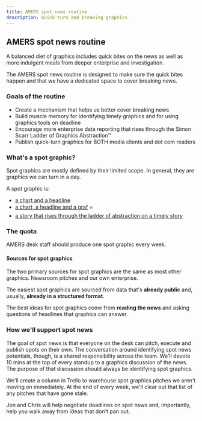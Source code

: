 ```yaml
---
title: AMERS spot news routine
description: Quick-turn and breaking graphics
---
```


## AMERS spot news routine


A balanced diet of graphics includes quick bites on the news as well as more indulgent meals from deeper enterprise and investigation.

The AMERS spot news routine is designed to make sure the quick bites happen and that we have a dedicated space to cover breaking news.

### Goals of the routine

- Create a mechanism that helps us better cover breaking news
- Build muscle memory for identifying timely graphics and for using graphics tools on deadline
- Encourage more enterprise data reporting that rises through the Simon Scarr Ladder of Graphics Abstraction™
- Publish quick-turn graphics for BOTH media clients and dot com readers

### What's a spot graphic?

Spot graphics are mostly defined by their limited scope. In general, they are graphics we can turn in a day.

A spot graphic is:

- [a chart and a headline](https://graphics.reuters.com/AIRBNB-RESULTS/nmovazbglpa/)
- [a chart, a headline and a graf](https://graphics.reuters.com/HEALTH-CORONAVIRUS/USA-STATES/xegpbwqzkvq/index.html) ⭐
- [a story that rises through the ladder of abstraction on a timely story](https://www.nytimes.com/interactive/2021/02/19/climate/texas-storm-power-generation-charts.html?smid=tw-nytimes&smtyp=cur)

### The quota

AMERS desk staff should produce one spot graphic every week.

#### Sources for spot graphics

The two primary sources for spot graphics are the same as most other graphics. Newsroom pitches and our own enterprise.

The easiest spot graphics are sourced from data that's **already public** and, usually, **already in a structured format**.

The best ideas for spot graphics come from **reading the news** and asking questions of headlines that graphics can answer.

### How we'll support spot news

The goal of spot news is that everyone on the desk can pitch, execute and publish spots on their own. The conversation around identifying spot news potentials, though, is a shared responsibility across the team. We'll devote 10 mins at the top of every standup to a graphics discussion of the news. The purpose of that discussion should always be identifying spot graphics.

We'll create a column in Trello to warehouse spot graphics pitches we aren't moving on immediately. At the end of every week, we'll clear out that list of any pitches that have gone stale.

Jon and Chris will help negotiate deadlines on spot news and, importantly, help you walk away from ideas that don't pan out.
